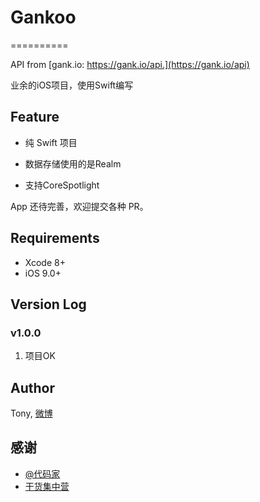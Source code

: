 # Gankoo
==========

API from [gank.io: https://gank.io/api.](https://gank.io/api)

业余的iOS项目，使用Swift编写
 

## Feature

- 纯 Swift 项目  

- 数据存储使用的是Realm

- 支持CoreSpotlight

App 还待完善，欢迎提交各种 PR。

## Requirements

- Xcode 8+
- iOS 9.0+

## Version Log

### v1.0.0

1. 项目OK

## Author

Tony, [微博](http://weibo.com/fengtengfei90)

## 感谢

- [@代码家](http://weibo.com/u/1628291124)
- [干货集中营](http://gank.io)
 
